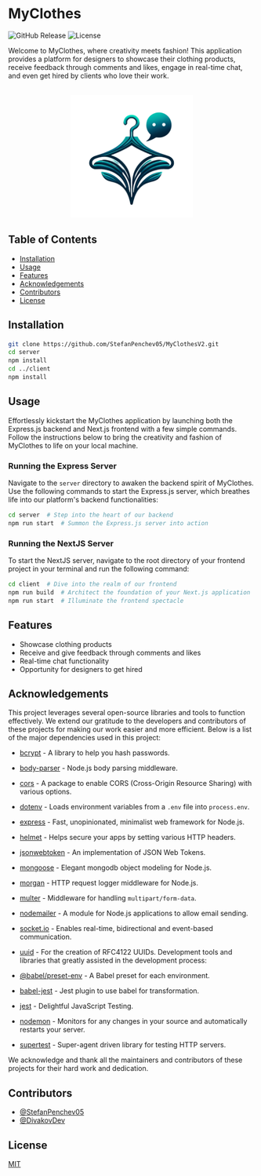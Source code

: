 
# MyClothes

![GitHub Release](https://img.shields.io/github/v/release/StefanPenchev05/MyClothesV2)
![License](https://img.shields.io/github/license/StefanPenchev05/MyClothesV2?style=flat-square)



Welcome to MyClothes, where creativity meets fashion! This application provides a platform for designers to showcase their clothing products, receive feedback through comments and likes, engage in real-time chat, and even get hired by clients who love their work.

</br>

<div align=center>
 <img width=250 src="https://github.com/StefanPenchev05/MyClothesV2/blob/main/Logo%20for%20MyClothes-Transparent.png"/>
</div>


## Table of Contents

- [Installation](#installation)
- [Usage](#usage)
- [Features](#features)
- [Acknowledgements](#acknowledgements)
- [Contributors](#contributors)
- [License](#license)

## Installation

 ```bash
 git clone https://github.com/StefanPenchev05/MyClothesV2.git
 cd server
 npm install
 cd ../client
 npm install
 ```
## Usage

Effortlessly kickstart the MyClothes application by launching both the Express.js backend and Next.js frontend with a few simple commands. Follow the instructions below to bring the creativity and fashion of MyClothes to life on your local machine.

### Running the Express Server

Navigate to the `server` directory to awaken the backend spirit of MyClothes. Use the following commands to start the Express.js server, which breathes life into our platform's backend functionalities:

```bash
cd server  # Step into the heart of our backend
npm run start  # Summon the Express.js server into action
```

### Running the NextJS Server

To start the NextJS server, navigate to the root directory of your frontend project in your terminal and run the following command:

```bash
cd client  # Dive into the realm of our frontend
npm run build  # Architect the foundation of your Next.js application
npm run start  # Illuminate the frontend spectacle
```

## Features

- Showcase clothing products
- Receive and give feedback through comments and likes
- Real-time chat functionality
- Opportunity for designers to get hired


## Acknowledgements

This project leverages several open-source libraries and tools to function effectively. We extend our gratitude to the developers and contributors of these projects for making our work easier and more efficient. Below is a list of the major dependencies used in this project:

- [bcrypt](https://github.com/kelektiv/node.bcrypt.js) - A library to help you hash passwords.
- [body-parser](https://github.com/expressjs/body-parser) - Node.js body parsing middleware.
- [cors](https://github.com/expressjs/cors) - A package to enable CORS (Cross-Origin Resource Sharing) with various options.
- [dotenv](https://github.com/motdotla/dotenv) - Loads environment variables from a `.env` file into `process.env`.
- [express](https://expressjs.com/) - Fast, unopinionated, minimalist web framework for Node.js.
- [helmet](https://helmetjs.github.io/) - Helps secure your apps by setting various HTTP headers.
- [jsonwebtoken](https://github.com/auth0/node-jsonwebtoken) - An implementation of JSON Web Tokens.
- [mongoose](https://mongoosejs.com/) - Elegant mongodb object modeling for Node.js.
- [morgan](https://github.com/expressjs/morgan) - HTTP request logger middleware for Node.js.
- [multer](https://github.com/expressjs/multer) - Middleware for handling `multipart/form-data`.
- [nodemailer](https://nodemailer.com/about/) - A module for Node.js applications to allow email sending.
- [socket.io](https://socket.io/) - Enables real-time, bidirectional and event-based communication.
- [uuid](https://github.com/uuidjs/uuid) - For the creation of RFC4122 UUIDs.
Development tools and libraries that greatly assisted in the development process:

- [@babel/preset-env](https://babeljs.io/docs/en/babel-preset-env) - A Babel preset for each environment.
- [babel-jest](https://github.com/facebook/jest) - Jest plugin to use babel for transformation.
- [jest](https://jestjs.io/) - Delightful JavaScript Testing.
- [nodemon](https://nodemon.io/) - Monitors for any changes in your source and automatically restarts your server.
- [supertest](https://github.com/visionmedia/supertest) - Super-agent driven library for testing HTTP servers.

We acknowledge and thank all the maintainers and contributors of these projects for their hard work and dedication.


## Contributors

- [@StefanPenchev05](https://www.github.com/octokatherine)
- [@DivakovDev](https://github.com/DivakovDev)


## License

[MIT](https://choosealicense.com/licenses/mit/)


